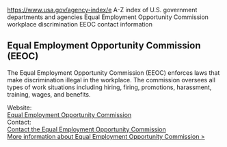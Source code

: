 

https://www.usa.gov/agency-index/e
A-Z index of U.S. government departments and agencies
Equal Employment Opportunity Commission workplace discrimination
EEOC contact information

## Equal Employment Opportunity Commission (EEOC)

The Equal Employment Opportunity Commission (EEOC) enforces laws that make discrimination illegal in the workplace. The commission oversees all types of work situations including hiring, firing, promotions, harassment, training, wages, and benefits.

Website:  
[Equal Employment Opportunity Commission](https://www.eeoc.gov/)  
Contact:  
[Contact the Equal Employment Opportunity Commission](https://www.eeoc.gov/contact-eeoc)  
[More information about Equal Employment Opportunity Commission >](https://www.usa.gov/agencies/equal-employment-opportunity-commission)
